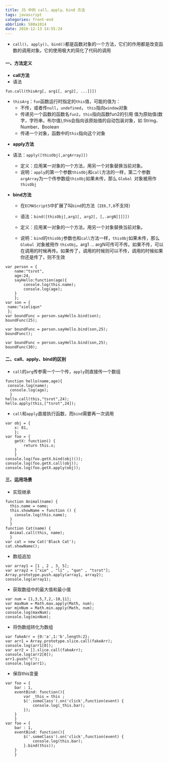 ```yaml
---
title: JS 中的 call、apply、bind 方法
tags: javascript
categories: front-end
abbrlink: 580a1014
date: 2016-12-13 14:55:24
---
```


- `call()`、`apply()`、`bind()`都是函数对象的一个方法，它们的作用都是改变函数的调用对象。它的使用极大的简化了代码的调用

#### 一、方法定义

- **call方法**
- 语法
    
```
fun.call(thisArg[, arg1[, arg2[, ...]]])
```
- `thisArg`：`fun`函数运行时指定的`this`值，可能的值为：
    - 不传，或者传`null`，`undefined`， `this`指向`window`对象
    - 传递另一个函数的函数名`fun2`，`this`指向函数fun2的引用
    值为原始值(数字，字符串，布尔值),this会指向该原始值的自动包装对象，如 String、Number、Boolean
    - 传递一个对象，函数中的`this`指向这个对象
    
<!--more-->

- **apply方法**
- 语法：`apply([thisObj[,argArray]])`
  - 定义：应用某一对象的一个方法，用另一个对象替换当前对象。   
  - 说明：`apply`的第一个参数`thisObj`和`call`方法的一样，第二个参数`argArray`为一个传参数组`thisObj`如果未传，那么 `Global `对象被用作 `thisObj`

- **bind方法**

    - 在`ECMAScript5`中扩展了叫`bind`的方法（`IE6,7,8`不支持）
    
    - 语法：`bind([thisObj[,arg1[, arg2[, [,.argN]]]]])`
    
    - 定义：应用某一对象的一个方法，用另一个对象替换当前对象。
    
    - 说明：`bind`的`thisObj`参数也和`call`方法一样，`thisObj`如果未传，那么 `Global `对象被用作 `thisObj`。arg1 … argN可传可不传。如果不传，可以在调用的时候再传。如果传了，调用的时候则可以不传，调用的时候如果你还是传了，则不生效

```
var person = {
    name:"tsrot",
    age:24,
    sayHello:function(age){
        console.log(this.name);
        console.log(age);
    }
    };
var son = {
 name:"xieliqun"
 };
var boundFunc = person.sayHello.bind(son);
boundFunc(25); 
```

```
var boundFunc = person.sayHello.bind(son,25);
boundFunc(); 
```

```
var boundFunc = person.sayHello.bind(son,25);
boundFunc(30); 
```

#### 二、call、apply、bind的区别

- `call`的`arg`传参需一个一个传，`apply`则直接传一个数组

```
function hello(name,age){
 console.log(name);
  console.log(age);
  }
hello.call(this,"tsrot",24);
hello.apply(this,["tsrot",24]);
```
- `call`和`apply`直接执行函数，而`bind`需要再一次调用

```
var obj = {
    x: 81,
    };
var foo = {
    getX: function() {
        return this.x;
    }
    }
console.log(foo.getX.bind(obj)());  
console.log(foo.getX.call(obj));    
console.log(foo.getX.apply(obj));   
```

#### 三、运用场景

- 实现继承

```
function Animal(name) {
  this.name = name;
  this.showName = function () {
    console.log(this.name);
  }
  }
function Cat(name) {
  Animal.call(this, name); 
  }
var cat = new Cat('Black Cat');
cat.showName(); 
```

- 数组追加

```
var array1 = [1 , 2 , 3, 5];
var array2 = ["xie" , "li" , "qun" , "tsrot"];
Array.prototype.push.apply(array1, array2);
console.log(array1);
```

- 获取数组中的最大值和最小值

```
var num = [1,3,5,7,2,-10,11];
var maxNum = Math.max.apply(Math, num);
var minNum = Math.min.apply(Math, num);
console.log(maxNum); 
console.log(minNum); 
```

- 将伪数组转化为数组

```
var fakeArr = {0:'a',1:'b',length:2};
var arr1 = Array.prototype.slice.call(fakeArr);
console.log(arr1[0]); 
var arr2 = [].slice.call(fakeArr);
console.log(arr2[0]); 
arr1.push("c");
console.log(arr1); 
```

- 保存this变量

```
var foo = {
    bar : 1,
    eventBind: function(){
        var _this = this ;
        $('.someClass').on('click',function(event) {
            console.log(_this.bar);     
        });
    }
    }
var foo = {
    bar : 1,
    eventBind: function(){
        $('.someClass').on('click',function(event) {
            console.log(this.bar);      
        }.bind(this));
    }
    }
```